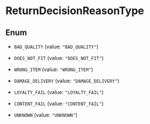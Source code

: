 

# ReturnDecisionReasonType

## Enum


* `BAD_QUALITY` (value: `"BAD_QUALITY"`)

* `DOES_NOT_FIT` (value: `"DOES_NOT_FIT"`)

* `WRONG_ITEM` (value: `"WRONG_ITEM"`)

* `DAMAGE_DELIVERY` (value: `"DAMAGE_DELIVERY"`)

* `LOYALTY_FAIL` (value: `"LOYALTY_FAIL"`)

* `CONTENT_FAIL` (value: `"CONTENT_FAIL"`)

* `UNKNOWN` (value: `"UNKNOWN"`)



